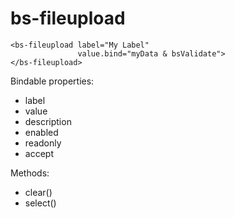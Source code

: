 # bs-fileupload

```
<bs-fileupload label="My Label"
               value.bind="myData & bsValidate">
</bs-fileupload>
```

Bindable properties:

- label
- value
- description
- enabled
- readonly
- accept

Methods:

- clear()
- select()